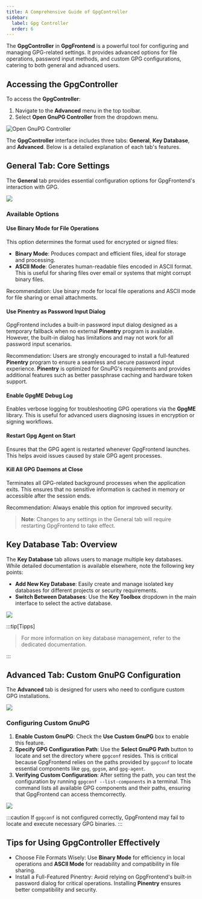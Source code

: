 ```yaml
---
title: A Comprehensive Guide of GpgController
sidebar:
  label: Gpg Controller
  order: 6
---
```


The **GpgController** in **GpgFrontend** is a powerful tool for configuring and
managing GPG-related settings. It provides advanced options for file operations,
password input methods, and custom GPG configurations, catering to both general
and advanced users.

## Accessing the GpgController

To access the **GpgController**:

1. Navigate to the **Advanced** menu in the top toolbar.
2. Select **Open GnuPG Controller** from the dropdown menu.

![Open GnuPG Controller](https://image.cdn.bktus.com/i/2024/11/29/abfaa919-2945-1acc-eb35-5c86828a97ca.webp)

The **GpgController** interface includes three tabs: **General**, **Key
Database**, and **Advanced**. Below is a detailed explanation of each tab's
features.

## General Tab: Core Settings

The **General** tab provides essential configuration options for GpgFrontend's interaction with GPG.

![](https://image.cdn.bktus.com/i/2025/06/24/efc08c723b0b28bffdf11771f0e2e9e5e271f175.webp)

### Available Options

#### Use Binary Mode for File Operations

This option determines the format used for encrypted or signed files:

- **Binary Mode**: Produces compact and efficient files, ideal for storage and
  processing.
- **ASCII Mode**: Generates human-readable files encoded in ASCII format. This
  is useful for sharing files over email or systems that might corrupt binary
  files.

Recommendation: Use binary mode for local file operations and ASCII
mode for file sharing or email attachments.

#### Use Pinentry as Password Input Dialog

GpgFrontend includes a built-in password input dialog designed as a
temporary fallback when no external **Pinentry** program is available.
However, the built-in dialog has limitations and may not work for all
password input scenarios.

Recommendation: Users are strongly encouraged to install a
full-featured **Pinentry** program to ensure a seamless and secure password
input experience. **Pinentry** is optimized for GnuPG's requirements and
provides additional features such as better passphrase caching and hardware
token support.

#### Enable GpgME Debug Log

Enables verbose logging for troubleshooting GPG operations via the
**GpgME** library. This is useful for advanced users diagnosing issues in
encryption or signing workflows.

#### Restart Gpg Agent on Start

Ensures that the GPG agent is restarted whenever GpgFrontend launches. This
helps avoid issues caused by stale GPG agent processes.

#### Kill All GPG Daemons at Close

Terminates all GPG-related background processes when the application exits.
This ensures that no sensitive information is cached in memory or
accessible after the session ends.

Recommendation: Always enable this option for improved security.

> **Note**: Changes to any settings in the General tab will require
> restarting GpgFrontend to take effect.

## Key Database Tab: Overview

The **Key Database** tab allows users to manage multiple key databases. While
detailed documentation is available elsewhere, note the following key points:

- **Add New Key Database**: Easily create and manage isolated key databases for
  different projects or security requirements.
- **Switch Between Databases**: Use the **Key Toolbox** dropdown in the main
  interface to select the active database.

![](https://image.cdn.bktus.com/i/2025/06/24/c5bee8d83eb9c0087f9d76f0ed9a6c283acdaf2c.webp)

:::tip[Tipps]

> For more information on key database management, refer to the dedicated
> documentation.

:::

## Advanced Tab: Custom GnuPG Configuration

The **Advanced** tab is designed for users who need to configure custom GPG installations.

![](https://image.cdn.bktus.com/i/2025/06/24/bcff3997dcddebc237e560e99ad97564333e4fe2.webp)

### Configuring Custom GnuPG

1. **Enable Custom GnuPG**: Check the **Use Custom GnuPG** box to enable this
   feature.
2. **Specify GPG Configuration Path**: Use the **Select GnuPG Path** button to
   locate and set the directory where `gpgconf` resides. This is critical
   because GpgFrontend relies on the paths provided by `gpgconf` to locate
   essential components like `gpg`, `gpgsm`, and `gpg-agent`.
3. **Verifying Custom Configuration**: After setting the path, you can test the
   configuration by running `gpgconf --list-components` in a terminal. This
   command lists all available GPG components and their paths, ensuring that
   GpgFrontend can access themcorrectly.

![](https://image.cdn.bktus.com/i/2024/11/29/a9b9eb46-f064-610f-892e-dfc71f1a45d4.webp)

:::caution
If `gpgconf` is not configured correctly, GpgFrontend may fail to
locate and execute necessary GPG binaries.
:::

## Tips for Using GpgController Effectively

- Choose File Formats Wisely: Use **Binary Mode** for efficiency in local
  operations and **ASCII Mode** for readability and compatibility in file
  sharing.
- Install a Full-Featured Pinentry: Avoid relying on GpgFrontend's built-in
  password dialog for critical operations. Installing **Pinentry** ensures better
  compatibility and security.
